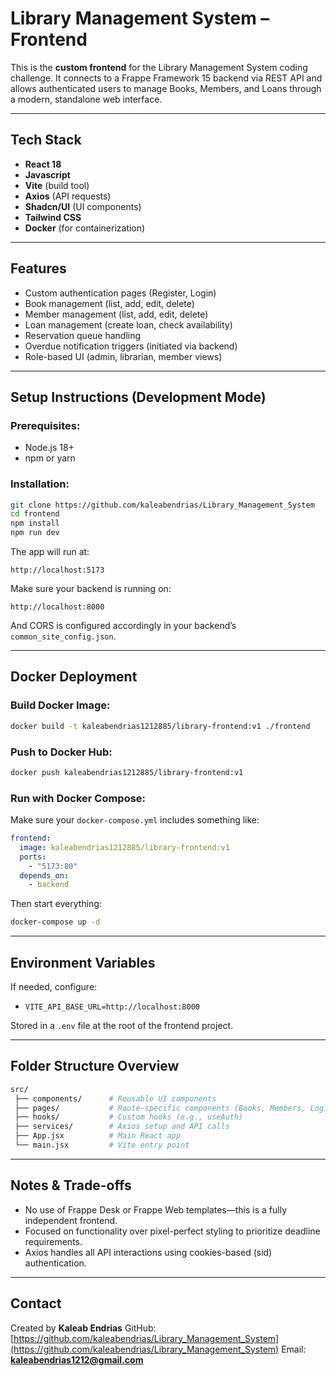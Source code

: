 # Library Management System – Frontend

This is the **custom frontend** for the Library Management System coding challenge. It connects to a Frappe Framework 15 backend via REST API and allows authenticated users to manage Books, Members, and Loans through a modern, standalone web interface.

---

## Tech Stack

* **React 18**
* **Javascript**
* **Vite** (build tool)
* **Axios** (API requests)
* **Shadcn/UI** (UI components)
* **Tailwind CSS**
* **Docker** (for containerization)

---

## Features

* Custom authentication pages (Register, Login)
* Book management (list, add, edit, delete)
* Member management (list, add, edit, delete)
* Loan management (create loan, check availability)
* Reservation queue handling
* Overdue notification triggers (initiated via backend)
* Role-based UI (admin, librarian, member views)

---

## Setup Instructions (Development Mode)

### Prerequisites:

* Node.js 18+
* npm or yarn

### Installation:

```bash
git clone https://github.com/kaleabendrias/Library_Management_System
cd frontend
npm install
npm run dev
```

The app will run at:

```
http://localhost:5173
```

Make sure your backend is running on:

```
http://localhost:8000
```

And CORS is configured accordingly in your backend’s `common_site_config.json`.

---

## Docker Deployment

### Build Docker Image:

```bash
docker build -t kaleabendrias1212885/library-frontend:v1 ./frontend
```

### Push to Docker Hub:

```bash
docker push kaleabendrias1212885/library-frontend:v1
```

### Run with Docker Compose:

Make sure your `docker-compose.yml` includes something like:

```yml
frontend:
  image: kaleabendrias1212885/library-frontend:v1
  ports:
    - "5173:80"
  depends_on:
    - backend
```

Then start everything:

```bash
docker-compose up -d
```

---

## Environment Variables

If needed, configure:

* `VITE_API_BASE_URL=http://localhost:8000`

Stored in a `.env` file at the root of the frontend project.

---

## Folder Structure Overview

```bash
src/
 ├── components/      # Reusable UI components
 ├── pages/           # Route-specific components (Books, Members, Login, etc.)
 ├── hooks/           # Custom hooks (e.g., useAuth)
 ├── services/        # Axios setup and API calls
 ├── App.jsx          # Main React app
 └── main.jsx         # Vite entry point
```

---

## Notes & Trade-offs

* No use of Frappe Desk or Frappe Web templates—this is a fully independent frontend.
* Focused on functionality over pixel-perfect styling to prioritize deadline requirements.
* Axios handles all API interactions using cookies-based (sid) authentication.

---

## Contact

Created by **Kaleab Endrias**
GitHub: [https://github.com/kaleabendrias/Library_Management_System](https://github.com/kaleabendrias/Library_Management_System)
Email: **[kaleabendrias1212@gmail.com](mailto:kaleabendrias1212@gmail.com)**
